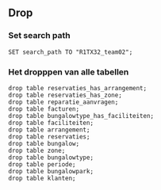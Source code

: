 ## Drop
### Set search path
```
SET search_path TO "R1TX32_team02";
```
### Het dropppen van alle tabellen
```
drop table reservaties_has_arrangement;
drop table reservaties_has_zone;
drop table reparatie_aanvragen;
drop table facturen;
drop table bungalowtype_has_faciliteiten;
drop table faciliteiten;
drop table arrangement;
drop table reservaties;
drop table bungalow;
drop table zone;
drop table bungalowtype;
drop table periode;
drop table bungalowpark;
drop table klanten;
```
<!--stackedit_data:
eyJoaXN0b3J5IjpbMzgzNTUzNTJdfQ==
-->